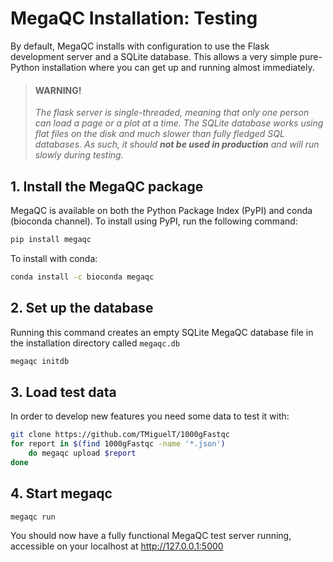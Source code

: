 # MegaQC Installation: Testing

By default, MegaQC installs with configuration to use the Flask development
server and a SQLite database. This allows a very simple pure-Python installation
where you can get up and running almost immediately.

> #### WARNING!
> _The flask server is single-threaded, meaning that only one person can load
> a page or a plot at a time. The SQLite database works using flat files on the
> disk and much slower than fully fledged SQL databases. As such, it should
> **not be used in production** and will run slowly during testing._

## 1. Install the MegaQC package

MegaQC is available on both the Python Package Index (PyPI) and conda (bioconda channel).
To install using PyPI,  run the following command:

```bash
pip install megaqc
```

To install with conda:
```bash
conda install -c bioconda megaqc
```

## 2. Set up the database
Running this command creates an empty SQLite MegaQC database file in the
installation directory called `megaqc.db`

```bash
megaqc initdb
```

## 3. Load test data
In order to develop new features you need some data to test it with:

```bash
git clone https://github.com/TMiguelT/1000gFastqc
for report in $(find 1000gFastqc -name '*.json')
    do megaqc upload $report
done
```

## 4. Start megaqc
```bash
megaqc run
```

You should now have a fully functional MegaQC test server running,
accessible on your localhost at http://127.0.0.1:5000
